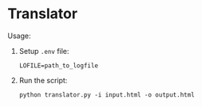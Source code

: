 # Translator
Usage:
1. Setup ```.env``` file:
    ```
    LOFILE=path_to_logfile
    ```
2. Run the script:
    ```commandline
    python translator.py -i input.html -o output.html
    ```